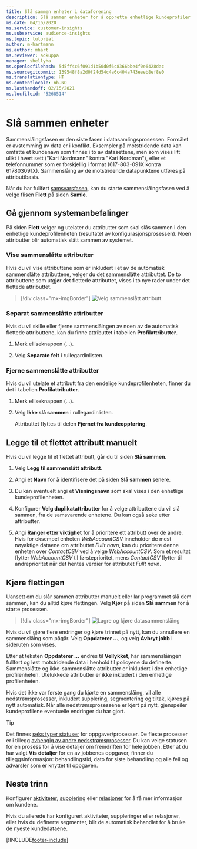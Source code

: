 ```yaml
---
title: Slå sammen enheter i dataforening
description: Slå sammen enheter for å opprette enhetlige kundeprofiler.
ms.date: 04/16/2020
ms.service: customer-insights
ms.subservice: audience-insights
ms.topic: tutorial
author: m-hartmann
ms.author: mhart
ms.reviewer: adkuppa
manager: shellyha
ms.openlocfilehash: 5d5ff4c6f091d1b50d0f6c8366bbe4f0e6428dac
ms.sourcegitcommit: 139548f8a2d0f24d54c4a6c404a743eeeb8ef8e0
ms.translationtype: HT
ms.contentlocale: nb-NO
ms.lasthandoff: 02/15/2021
ms.locfileid: "5268514"
---
```

# <a name="merge-entities"></a>Slå sammen enheter

Sammenslåingsfasen er den siste fasen i datasamlingsprosessen. Formålet er avstemming av data er i konflikt. Eksempler på motstridende data kan omfatte et kundenavn som finnes i to av datasettene, men som vises litt ulikt i hvert sett ("Kari Nordmann" kontra "Kari Nordman"), eller et telefonnummer som er forskjellig i format (617-803-091X kontra 617803091X). Sammenslåing av de motstridende datapunktene utføres på attributtbasis.

Når du har fullført [samsvarsfasen](match-entities.md), kan du starte sammenslåingsfasen ved å velge flisen **Flett** på siden **Samle**.

## <a name="review-system-recommendations"></a>Gå gjennom systemanbefalinger

På siden **Flett** velger og utelater du attributter som skal slås sammen i den enhetlige kundeprofilenheten (resultatet av konfigurasjonsprosessen). Noen attributter blir automatisk slått sammen av systemet.

### <a name="view-merged-attributes"></a>Vise sammenslåtte attributter

Hvis du vil vise attributtene som er inkludert i et av de automatisk sammenslåtte attributtene, velger du det sammenslåtte attributtet. De to attributtene som utgjør det flettede attributtet, vises i to nye rader under det flettede attributtet.

> [!div class="mx-imgBorder"]
> ![Velg sammenslått attributt](media/configure-data-merge-profile-attributes.png "Velge sammenslått attributt")

### <a name="separate-merged-attributes"></a>Separat sammenslåtte attributter

Hvis du vil skille eller fjerne sammenslåingen av noen av de automatisk flettede attributtene, kan du finne attributtet i tabellen **Profilattributter**.

1. Merk elliseknappen (...).
  
2. Velg **Separate felt** i rullegardinlisten.

### <a name="remove-merged-attributes"></a>Fjerne sammenslåtte attributter

Hvis du vil utelate et attributt fra den endelige kundeprofilenheten, finner du det i tabellen **Profilattributter**.

1. Merk elliseknappen (...).
  
2. Velg **Ikke slå sammen** i rullegardinlisten.

   Attributtet flyttes til delen **Fjernet fra kundeoppføring**.

## <a name="manually-add-a-merged-attribute"></a>Legge til et flettet attributt manuelt

Hvis du vil legge til et flettet attributt, går du til siden **Slå sammen**.

1. Velg **Legg til sammenslått attributt**.

2. Angi et **Navn** for å identifisere det på siden **Slå sammen** senere.

3. Du kan eventuelt angi et **Visningsnavn** som skal vises i den enhetlige kundeprofilenheten.

4. Konfigurer **Velg duplikatattributter** for å velge attributtene du vil slå sammen, fra de samsvarende enhetene. Du kan også søke etter attributter.

5. Angi **Ranger etter viktighet** for å prioritere ett attributt over de andre. Hvis for eksempel enheten *WebAccountCSV* inneholder de mest nøyaktige dataene om attributtet *Fullt navn*, kan du prioritere denne enheten over *ContactCSV* ved å velge *WebAccountCSV*. Som et resultat flytter *WebAccountCSV* til førsteprioritet, mens *ContactCSV* flytter til andreprioritet når det hentes verdier for attributet *Fullt navn*.

## <a name="run-your-merge"></a>Kjøre flettingen

Uansett om du slår sammen attributter manuelt eller lar programmet slå dem sammen, kan du alltid kjøre flettingen. Velg **Kjør** på siden **Slå sammen** for å starte prosessen.

> [!div class="mx-imgBorder"]
> ![Lagre og kjøre datasammenslåing](media/configure-data-merge-save-run.png "Lagre og kjøre datasammenslåing")

Hvis du vil gjøre flere endringer og kjøre trinnet på nytt, kan du annullere en sammenslåing som pågår. Velg **Oppdaterer ...**, og velg **Avbryt jobb** i sideruten som vises.

Etter at teksten **Oppdaterer ...** endres til **Vellykket**, har sammenslåingen fullført og løst motstridende data i henhold til policyene du definerte. Sammenslåtte og ikke-sammenslåtte attributter er inkludert i den enhetlige profilenheten. Utelukkede attributter er ikke inkludert i den enhetlige profilenheten.

Hvis det ikke var første gang du kjørte en sammenslåing, vil alle nedstrømsprosesser, inkludert supplering, segmentering og tiltak, kjøres på nytt automatisk. Når alle nedstrømsprosessene er kjørt på nytt, gjenspeiler kundeprofilene eventuelle endringer du har gjort.

> [!TIP]
> Det finnes [seks typer statuser](system.md#status-types) for oppgaver/prosesser. De fleste prosesser er i tillegg [avhengig av andre nedsstrømsprosesser](system.md#refresh-policies). Du kan velge statusen for en prosess for å vise detaljer om fremdriften for hele jobben. Etter at du har valgt **Vis detaljer** for en av jobbenes oppgaver, finner du tilleggsinformasjon: behandlingstid, dato for siste behandling og alle feil og advarsler som er knyttet til oppgaven.

## <a name="next-step"></a>Neste trinn

Konfigurer [aktiviteter](activities.md), [supplering](enrichment-microsoft-graph.md) eller [relasjoner](relationships.md) for å få mer informasjon om kundene.

Hvis du allerede har konfigurert aktiviteter, suppleringer eller relasjoner, eller hvis du definerte segmenter, blir de automatisk behandlet for å bruke de nyeste kundedataene.




[!INCLUDE[footer-include](../includes/footer-banner.md)]